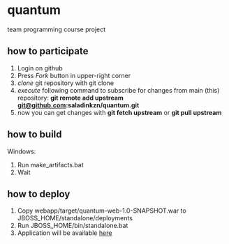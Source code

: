 quantum
=======

team programming course project

how to participate
------------------

1. Login on github
2. Press *Fork* button in upper-right corner
3. *clone* git repository with git clone
4. *execute* following command to subscribe for changes from main (this) repository: **git remote add upstream git@github.com:saladinkzn/quantum.git**
5. now you can get changes with **git fetch upstream** or **git pull upstream**

how to build
------------

Windows:

1. Run make_artifacts.bat
2. Wait

how to deploy
-------------

1. Copy webapp/target/quantum-web-1.0-SNAPSHOT.war to JBOSS_HOME/standalone/deployments
2. Run JBOSS_HOME/bin/standalone.bat
3. Application will be available [here](http://localhost:8080/)